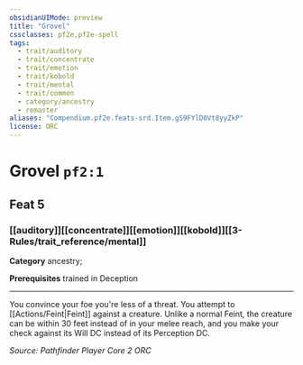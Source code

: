 ```yaml
---
obsidianUIMode: preview
title: "Grovel"
cssclasses: pf2e,pf2e-spell
tags:
  - trait/auditory
  - trait/concentrate
  - trait/emotion
  - trait/kobold
  - trait/mental
  - trait/common
  - category/ancestry
  - remaster
aliases: "Compendium.pf2e.feats-srd.Item.gS9FYlD0Vt8yyZkP"
license: ORC
---
```

# Grovel `pf2:1`
## Feat 5
### [[auditory]][[concentrate]][[emotion]][[kobold]][[3-Rules/trait_reference/mental]]

**Category** ancestry; 



**Prerequisites** trained in Deception
* * *
You convince your foe you're less of a threat. You attempt to [[Actions/Feint|Feint]] against a creature. Unlike a normal Feint, the creature can be within 30 feet instead of in your melee reach, and you make your check against its Will DC instead of its Perception DC.

*Source: Pathfinder Player Core 2*
*ORC*